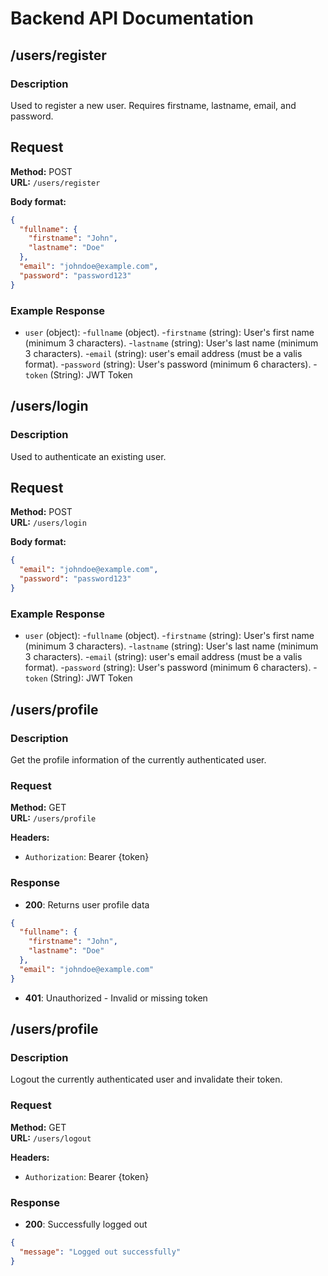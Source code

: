 # Backend API Documentation 

## /users/register

### Description
Used to register a new user. Requires firstname, lastname, email, and password.

## Request
**Method:** POST  
**URL:** `/users/register`

**Body format:**
```json
{
  "fullname": {
    "firstname": "John",
    "lastname": "Doe"
  },
  "email": "johndoe@example.com",
  "password": "password123"
}
```

### Example Response

- `user` (object):
    -`fullname` (object).
        -`firstname` (string): User's first name (minimum 3 characters).
        -`lastname` (string): User's last name (minimum 3 characters).
    -`email` (string): user's email address (must be a valis format).
    -`password` (string): User's password (minimum 6 characters).
-`token` (String): JWT Token

## /users/login

### Description
Used to authenticate an existing user.

## Request
**Method:** POST  
**URL:** `/users/login`

**Body format:**
```json
{
  "email": "johndoe@example.com",
  "password": "password123"
}
```
### Example Response

- `user` (object):
    -`fullname` (object).
        -`firstname` (string): User's first name (minimum 3 characters).
        -`lastname` (string): User's last name (minimum 3 characters).
    -`email` (string): user's email address (must be a valis format).
    -`password` (string): User's password (minimum 6 characters).
-`token` (String): JWT Token

## /users/profile

### Description
Get the profile information of the currently authenticated user.

### Request
**Method:** GET  
**URL:** `/users/profile`

**Headers:**
- `Authorization`: Bearer {token}

### Response
- **200**: Returns user profile data
```json
{
  "fullname": {
    "firstname": "John",
    "lastname": "Doe"
  },
  "email": "johndoe@example.com"
}
```
- **401**: Unauthorized - Invalid or missing token


## /users/profile

### Description
Logout the currently authenticated user and invalidate their token.

### Request
**Method:** GET  
**URL:** `/users/logout`

**Headers:**
- `Authorization`: Bearer {token}

### Response
- **200**: Successfully logged out
```json
{
  "message": "Logged out successfully"
}
```

